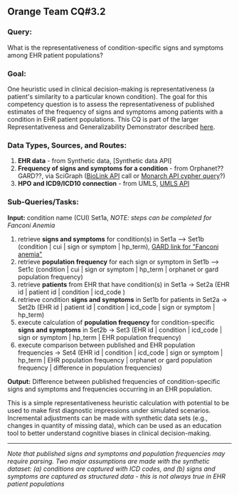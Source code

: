 ## Orange Team CQ#3.2

### Query: 
What is the representativeness of condition-specific signs and symptoms among EHR patient populations?

### Goal:
One heuristic used in clinical decision-making is representativeness (a patient's similarity to a particular known condition). The goal for this competency question is to assess the representativeness of published estimates of the frequency of signs and symptoms among patients with a condition in EHR patient populations. This CQ is part of the larger Representativeness and Generalizability Demonstrator described [here](https://github.com/NCATS-Tangerine/cq-notebooks/wiki/Demonstrator-3:-EHR-Population-Generalizability).

### Data Types, Sources, and Routes:
1. **EHR data** - from Synthetic data, [Synthetic data API]
2. **Frequency of signs and symptoms for a condition** - from Orphanet?? GARD??, via SciGraph ([BioLink API](https://api.monarchinitiative.org/api/) call or [Monarch API cypher query](https://scigraph-data-dev.monarchinitiative.org/scigraph/docs/#!/cypher/execute)?)
3. **HPO and ICD9/ICD10 connection** - from UMLS, [UMLS API](https://documentation.uts.nlm.nih.gov/rest/home.html)

### Sub-Queries/Tasks:
**Input:** condition name (CUI) Set1a, *NOTE: steps can be completed for Fanconi Anemia*

1. retrieve **signs and symptoms** for condition(s) in Set1a --> Set1b (condition | cui | sign or symptom | hp_term), [GARD link for "Fanconi anemia"](https://rarediseases.info.nih.gov/diseases/6425/index)
2. retrieve **population frequency** for each sign or symptom in Set1b --> Set1c (condition | cui | sign or symptom | hp_term | orphanet or gard population frequency)
3. retrieve **patients** from EHR that have condition(s) in Set1a -> Set2a (EHR id | patient id | condition | icd_code )
4. retrieve condition **signs and symptoms** in Set1b for patients in Set2a -> Set2b (EHR id | patient id | condition | icd_code | sign or symptom | hp_term)
5. execute calculation of **population frequency** for condition-specific **signs and symptoms** in Set2b -> Set3 (EHR id | condition | icd_code | sign or symptom | hp_term | EHR population frequency)
6. execute comparison between published and EHR population frequencies -> Set4 (EHR id | condition | icd_code | sign or symptom | hp_term | EHR population frequency | orphanet or gard population frequency | difference in population frequencies)

**Output:** Difference between published frequencies of condition-specific signs and symptoms and frequencies occurring in an EHR population.

This is a simple representativeness heuristic calculation with potential to be used to make first diagnostic impressions under simulated scenarios. Incremental adjustments can be made with synthetic data sets (e.g., changes in quantity of missing data), which can be used as an education tool to better understand cognitive biases in clinical decision-making.

--------

*Note that published signs and symptoms and population frequencies may require parsing. Two major assumptions are made with the synthetic dataset: (a) conditions are captured with ICD codes, and (b) signs and symptoms are captured as structured data - this is not always true in EHR patient populations*
